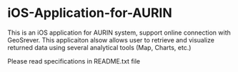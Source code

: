 # iOS-Application-for-AURIN
This is an iOS application for AURIN system, support online connection with GeoSrever. This applicaiton alsow allows 
user to retrieve and visualize returned data using several analytical tools (Map, Charts, etc.)

Please read specifications in README.txt file

